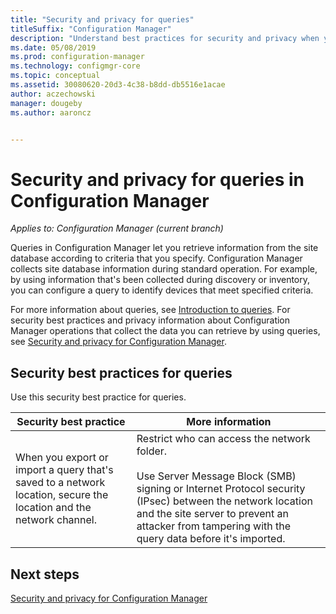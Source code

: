 ```yaml
---
title: "Security and privacy for queries"
titleSuffix: "Configuration Manager"
description: "Understand best practices for security and privacy when you query for information from the site database."
ms.date: 05/08/2019
ms.prod: configuration-manager
ms.technology: configmgr-core
ms.topic: conceptual
ms.assetid: 30080620-20d3-4c38-b8dd-db5516e1acae
author: aczechowski
manager: dougeby
ms.author: aaroncz


---
```

# Security and privacy for queries in Configuration Manager

*Applies to: Configuration Manager (current branch)*

Queries in Configuration Manager let you retrieve information from the site database according to criteria that you specify. Configuration Manager collects site database information during standard operation. For example, by using information that's been collected during discovery or inventory, you can configure a query to identify devices that meet specified criteria.  

 For more information about queries, see [Introduction to queries](../../../core/servers/manage/introduction-to-queries.md). For security best practices and privacy information about Configuration Manager operations that collect the data you can retrieve by using queries, see [Security and privacy for Configuration Manager](../../../core/plan-design/security/security-and-privacy.md).  

## Security best practices for queries

 Use this security best practice for queries.  

|Security best practice|More information|  
|----------------------------|----------------------|  
|When you export or import a query that's saved to a network location, secure the location and the network channel.|Restrict who can access the network folder.<br /><br /> Use Server Message Block (SMB) signing or Internet Protocol security (IPsec) between the network location and the site server to prevent an attacker from tampering with the query data before it's imported.|  

## Next steps
  
[Security and privacy for Configuration Manager](../../../core/plan-design/security/security-and-privacy.md)
